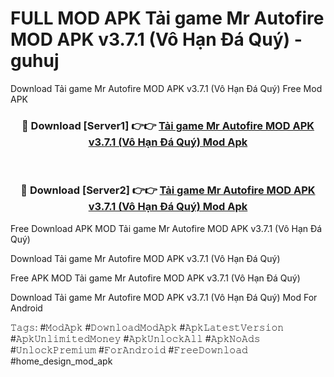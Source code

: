 # FULL MOD APK Tải game Mr Autofire MOD APK v3.7.1 (Vô Hạn Đá Quý) - guhuj
Download Tải game Mr Autofire MOD APK v3.7.1 (Vô Hạn Đá Quý) Free Mod APK

<div align="center">
<h3>🔴 Download [Server1] 👉👉 <a href="https://apk-comot.site?title=Tải_game_Mr_Autofire_MOD_APK_v3.7.1_(Vô_Hạn_Đá_Quý)">Tải game Mr Autofire MOD APK v3.7.1 (Vô Hạn Đá Quý) Mod Apk</a></h3><br>

<h3>🔴 Download [Server2] 👉👉 <a href="https://apk-comot.site?title=Tải_game_Mr_Autofire_MOD_APK_v3.7.1_(Vô_Hạn_Đá_Quý)">Tải game Mr Autofire MOD APK v3.7.1 (Vô Hạn Đá Quý) Mod Apk</a></h3>
</div>


Free Download APK MOD Tải game Mr Autofire MOD APK v3.7.1 (Vô Hạn Đá Quý)

Download Tải game Mr Autofire MOD APK v3.7.1 (Vô Hạn Đá Quý) 

Free APK MOD Tải game Mr Autofire MOD APK v3.7.1 (Vô Hạn Đá Quý) 

Download Tải game Mr Autofire MOD APK v3.7.1 (Vô Hạn Đá Quý) Mod For Android

𝚃𝚊𝚐𝚜: #𝙼𝚘𝚍𝙰𝚙𝚔 #𝙳𝚘𝚠𝚗𝚕𝚘𝚊𝚍𝙼𝚘𝚍𝙰𝚙𝚔 #𝙰𝚙𝚔𝙻𝚊𝚝𝚎𝚜𝚝𝚅𝚎𝚛𝚜𝚒𝚘𝚗 #𝙰𝚙𝚔𝚄𝚗𝚕𝚒𝚖𝚒𝚝𝚎𝚍𝙼𝚘𝚗𝚎𝚢 #𝙰𝚙𝚔𝚄𝚗𝚕𝚘𝚌𝚔𝙰𝚕𝚕 #𝙰𝚙𝚔𝙽𝚘𝙰𝚍𝚜 #𝚄𝚗𝚕𝚘𝚌𝚔𝙿𝚛𝚎𝚖𝚒𝚞𝚖 #𝙵𝚘𝚛𝙰𝚗𝚍𝚛𝚘𝚒𝚍 #𝙵𝚛𝚎𝚎𝙳𝚘𝚠𝚗𝚕𝚘𝚊𝚍 #home_design_mod_apk